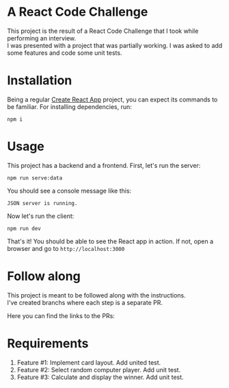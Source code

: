 # A React Code Challenge

This project is the result of a React Code Challenge that I took while performing an interview.  
I was presented with a project that was partially working. I was asked to add some features and code some unit tests.

# Installation

Being a regular [Create React App](https://create-react-app.dev/) project, you can expect its commands to be familiar.
For installing dependencies, run:

```
npm i
```

# Usage

This project has a backend and a frontend. First, let's run the server:

```
npm run serve:data
```

You should see a console message like this:

```
JSON server is running.
```

Now let's run the client:

```
npm run dev
```

That's it! You should be able to see the React app in action.
If not, open a browser and go to `http://localhost:3000`

# Follow along

This project is meant to be followed along with the instructions.  
I've created branchs where each step is a separate PR.

Here you can find the links to the PRs:

# Requirements

1. Feature #1: Implement card layout. Add united test.
2. Feature #2: Select random computer player. Add unit test.
3. Feature #3: Calculate and display the winner. Add unit test.

